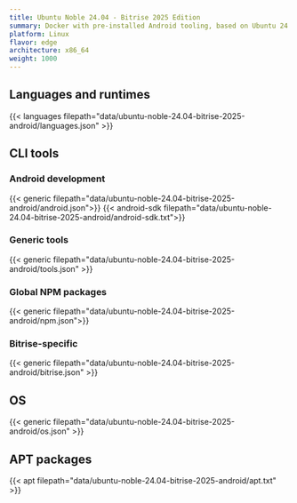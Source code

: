 ```yaml
---
title: Ubuntu Noble 24.04 - Bitrise 2025 Edition
summary: Docker with pre-installed Android tooling, based on Ubuntu 24.04.
platform: Linux
flavor: edge
architecture: x86_64
weight: 1000
---
```


## Languages and runtimes

{{< languages filepath="data/ubuntu-noble-24.04-bitrise-2025-android/languages.json" >}}

## CLI tools

### Android development

{{< generic filepath="data/ubuntu-noble-24.04-bitrise-2025-android/android.json">}}
{{< android-sdk filepath="data/ubuntu-noble-24.04-bitrise-2025-android/android-sdk.txt">}}

### Generic tools

{{< generic filepath="data/ubuntu-noble-24.04-bitrise-2025-android/tools.json" >}}

### Global NPM packages

{{< generic filepath="data/ubuntu-noble-24.04-bitrise-2025-android/npm.json">}}

### Bitrise-specific

{{< generic filepath="data/ubuntu-noble-24.04-bitrise-2025-android/bitrise.json" >}}

## OS

{{< generic filepath="data/ubuntu-noble-24.04-bitrise-2025-android/os.json" >}}

## APT packages

{{< apt filepath="data/ubuntu-noble-24.04-bitrise-2025-android/apt.txt" >}}
